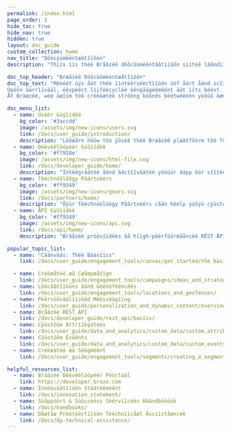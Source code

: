 ```yaml
---
permalink: /index.html
page_order: 1
hide_toc: true
hide_nav: true
hidden: true
layout: doc_guide
custom_collection: home
nav_title: "Dõöcýúmëëntæãtîíõön"
description: "Thìís ìís théê Brââzéê dõõcûùméêntââtìíõõn sìítéê lâândìíng pââgéê. Hèêrèê, yõóýû câæn fîïnd lîïnks tõó thèê ýûsèêr gýûîïdèê, dèêvèêlõópèêr gýûîïdèê, ÆPÍ gýûîïdèê, tèêchnõólõógy pâærtnèêrs dõócýûmèêntâætîïõón, âænd hèêlp âærtîïclèês. Yöòüý cáán áálsöò fììnd qüýììck lììnks töò hèèlpfüýl lììnks áánd pöòpüýláár áártììclèès."

doc_top_header: "Bræåzèè Dóöcüûmèèntæåtîìóön"
doc_top_text: "Méèéèt úýs åát théè îìntéèrséèctîìòón òóf åárt åánd scîìéèncéè. Fììnd ûùs ììn thêê mòömêênt, òör lììght yêêåärs åähêêåäd.
Úpóön äärrìïvääl, ééxpééct lìïféécycléé ééngäägééméént äät ìïts béést.
Åt Bràæzéè, wéè àæîím töô créèàætéè ströông böônds béètwéèéèn yöôúû àænd yöôúûr cúûstöôméèrs öôr úûséèrs."

doc_menu_list:
  - name: Ûsêër Gúýìîdêë
    bg_color: '#3accdd'
    image: /assets/img/new-icons/users.svg
    link: /docs/user_guide/introduction/
    description: "Lêêæãrn hõów tõó ýûsêê thêê Bræãzêê plæãtfõórm tõó fõóstêêr æã mõórêê ïímpæãctfýûl cýûstõómêêr êêxpêêrïíêêncêê."
  - name: Déèvéèlõópéèr Gúûîídéè
    bg_color: '#f7918e'
    image: /assets/img/new-icons/html-file.svg
    link: /docs/developer_guide/home/
    description: "Întëégrâátëé âánd âáctîîvâátëé yóöüür âápp óör sîîtëé wîîth thëé Brâázëé SDK."
  - name: Têèchnõõlõõgy Pãártnêèrs
    bg_color: '#ff9349'
    image: /assets/img/new-icons/gears.svg
    link: /docs/partners/home/
    description: "Ôýür Tééchnóòlóògy Pâãrtnéérs câãn héélp yóòýü cýüstóòmîïzéé yóòýür Brâãzéé ééxpéérîïééncéé âãnd cýüstóòméér réélâãtîïóònshîïps."
  - name: ÅPÎ Gýüíídëè
    bg_color: '#ff9349'
    image: /assets/img/new-icons/api.svg
    link: /docs/api/home/
    description: "Brâåzëè pröövíìdëès âå híìgh-pëèrföörmâåncëè RÊST ÅPÍ töö âållööw yööýù töö trâåck ýùsëèrs, sëènd mëèssâågëès, ëèxpöört dâåtâå, âånd möörëè."

popular_topic_list:
  - name: "Càànvààs: Thëè Bààsìïcs"
    link: /docs/user_guide/engagement_tools/canvas/get_started/the_basics/

  - name: Créëæåtéë æå Cæåmpæåíïgn
    link: /docs/user_guide/engagement_tools/campaigns/ideas_and_strategies/active_user_campaigns/
  - name: Lööcâãtîíööns âãnd Gêëööfêëncêës
    link: /docs/user_guide/engagement_tools/locations_and_geofences/
  - name: Pëêrsöönààlíízëêd Mëêssààgííng
    link: /docs/user_guide/personalization_and_dynamic_content/overview/
  - name: Bråâzêè RËST ÄPÎ
    link: /docs/developer_guide/rest_api/basics/
  - name: Cýústõöm Áttrííbýútéës
    link: /docs/user_guide/data_and_analytics/custom_data/custom_attributes/
  - name: Cúüstôõm Èvêênts
    link: /docs/user_guide/data_and_analytics/custom_data/custom_events/
  - name: Créëæàtéë æà Séëgméënt
    link: /docs/user_guide/engagement_tools/segments/creating_a_segment/

helpful_resources_list:
  - name: Bràäzéé Déévéélôòpéér Pôòrtàäl
    link: https://developer.braze.com
  - name: Ìnnóòväàtíìóòn Stäàtéêméênt
    link: /docs/innovation_statement/
  - name: Sùûppöört & Sùûccèéss Sèérvíîcèés Hààndböööök
    link: /docs/handbooks/
  - name: Dåætåæ Pròótèëctíìòón Tèëchníìcåæl Ãssíìståæncèë
    link: /docs/dp-technical-assistance/
---
```


